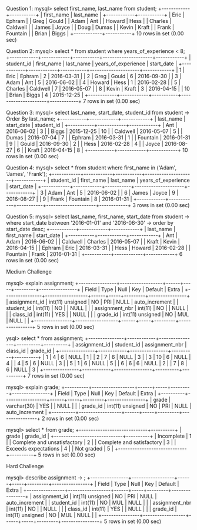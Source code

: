 
Question 1:
mysql> select first_name, last_name from student;
+------------+-----------+
| first_name | last_name |
+------------+-----------+
| Eric       | Ephram    |
| Greg       | Gould     |
| Adam       | Ant       |
| Howard     | Hess      |
| Charles    | Caldwell  |
| James      | Joyce     |
| Doug       | Dumas     |
| Kevin      | Kraft     |
| Frank      | Fountain  |
| Brian      | Biggs     |
+------------+-----------+
10 rows in set (0.00 sec)

Question 2:
mysql> select * from student where years_of_experience < 8;
+------------+------------+-----------+---------------------+------------+
| student_id | first_name | last_name | years_of_experience | start_date |
+------------+------------+-----------+---------------------+------------+
|          1 | Eric       | Ephram    |                   2 | 2016-03-31 |
|          2 | Greg       | Gould     |                   6 | 2016-09-30 |
|          3 | Adam       | Ant       |                   5 | 2016-06-02 |
|          4 | Howard     | Hess      |                   1 | 2016-02-28 |
|          5 | Charles    | Caldwell  |                   7 | 2016-05-07 |
|          8 | Kevin      | Kraft     |                   3 | 2016-04-15 |
|         10 | Brian      | Biggs     |                   4 | 2015-12-25 |
+------------+------------+-----------+---------------------+------------+
7 rows in set (0.00 sec)

Question 3:
mysql> select last_name, start_date, student_id from student
    -> Order By last_name;
+-----------+------------+------------+
| last_name | start_date | student_id |
+-----------+------------+------------+
| Ant       | 2016-06-02 |          3 |
| Biggs     | 2015-12-25 |         10 |
| Caldwell  | 2016-05-07 |          5 |
| Dumas     | 2016-07-04 |          7 |
| Ephram    | 2016-03-31 |          1 |
| Fountain  | 2016-01-31 |          9 |
| Gould     | 2016-09-30 |          2 |
| Hess      | 2016-02-28 |          4 |
| Joyce     | 2016-08-27 |          6 |
| Kraft     | 2016-04-15 |          8 |
+-----------+------------+------------+
10 rows in set (0.00 sec)

Question 4:
mysql> select * from student where first_name in ('Adam', 'James', 'Frank');
+------------+------------+-----------+---------------------+------------+
| student_id | first_name | last_name | years_of_experience | start_date |
+------------+------------+-----------+---------------------+------------+
|          3 | Adam       | Ant       |                   5 | 2016-06-02 |
|          6 | James      | Joyce     |                   9 | 2016-08-27 |
|          9 | Frank      | Fountain  |                   8 | 2016-01-31 |
+------------+------------+-----------+---------------------+------------+
3 rows in set (0.00 sec)

Question 5:
mysql> select last_name, first_name, start_date from student
    -> where start_date between '2016-01-01' and '2016-06-30'
    -> order by start_date desc;
+-----------+------------+------------+
| last_name | first_name | start_date |
+-----------+------------+------------+
| Ant       | Adam       | 2016-06-02 |
| Caldwell  | Charles    | 2016-05-07 |
| Kraft     | Kevin      | 2016-04-15 |
| Ephram    | Eric       | 2016-03-31 |
| Hess      | Howard     | 2016-02-28 |
| Fountain  | Frank      | 2016-01-31 |
+-----------+------------+------------+
6 rows in set (0.00 sec)

Medium Challenge

mysql> explain assignment;
+----------------+------------------+------+-----+---------+----------------+
| Field          | Type             | Null | Key | Default | Extra          |
+----------------+------------------+------+-----+---------+----------------+
| assignment_id  | int(11) unsigned | NO   | PRI | NULL    | auto_increment |
| student_id     | int(11)          | NO   |     | NULL    |                |
| assignment_nbr | int(11)          | NO   |     | NULL    |                |
| class_id       | int(11)          | YES  |     | NULL    |                |
| grade_id       | int(11) unsigned | NO   | MUL | NULL    |                |
+----------------+------------------+------+-----+---------+----------------+
5 rows in set (0.00 sec)

ysql> select * from assignment;
+---------------+------------+----------------+----------+----------+
| assignment_id | student_id | assignment_nbr | class_id | grade_id |
+---------------+------------+----------------+----------+----------+
|             1 |          4 |              6 |     NULL |        1 |
|             2 |          7 |              6 |     NULL |        3 |
|             3 |         10 |              6 |     NULL |        4 |
|             4 |          5 |              6 |     NULL |        3 |
|             5 |          1 |              6 |     NULL |        5 |
|             6 |          6 |              6 |     NULL |        2 |
|             7 |          8 |              6 |     NULL |        3 |
+---------------+------------+----------------+----------+----------+
7 rows in set (0.00 sec)

mysql> explain grade;
+----------+------------------+------+-----+---------+----------------+
| Field    | Type             | Null | Key | Default | Extra          |
+----------+------------------+------+-----+---------+----------------+
| grade    | varchar(30)      | YES  |     | NULL    |                |
| grade_id | int(11) unsigned | NO   | PRI | NULL    | auto_increment |
+----------+------------------+------+-----+---------+----------------+
2 rows in set (0.00 sec)

mysql> select * from grade;
+-----------------------------+----------+
| grade                       | grade_id |
+-----------------------------+----------+
| Incomplete                  |        1 |
| Complete and unsatisfactory |        2 |
| Complete and satisfactory   |        3 |
| Exceeds expectations        |        4 |
| Not graded                  |        5 |
+-----------------------------+----------+
5 rows in set (0.00 sec)

Hard Challenge

mysql> describe assignment
    -> ;
+----------------+------------------+------+-----+---------+----------------+
| Field          | Type             | Null | Key | Default | Extra          |
+----------------+------------------+------+-----+---------+----------------+
| assignment_id  | int(11) unsigned | NO   | PRI | NULL    | auto_increment |
| student_id     | int(11)          | NO   | MUL | NULL    |                |
| assignment_nbr | int(11)          | NO   |     | NULL    |                |
| class_id       | int(11)          | YES  |     | NULL    |                |
| grade_id       | int(11) unsigned | NO   | MUL | NULL    |                |
+----------------+------------------+------+-----+---------+----------------+
5 rows in set (0.00 sec)
